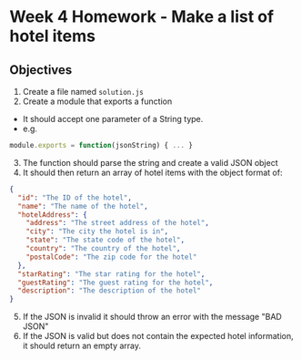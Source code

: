 # Week 4 Homework - Make a list of hotel items

## Objectives
1. Create a file named `solution.js`
2. Create a module that exports a function
  - It should accept one parameter of a String type.
  - e.g.
  ```js
  module.exports = function(jsonString) { ... }
  ```
3. The function should parse the string and create a valid JSON object
4. It should then return an array of hotel items with the object format of:
```json
{
  "id": "The ID of the hotel",
  "name": "The name of the hotel",
  "hotelAddress": {
    "address": "The street address of the hotel",
    "city": "The city the hotel is in",
    "state": "The state code of the hotel",
    "country": "The country of the hotel",
    "postalCode": "The zip code for the hotel"
  },
  "starRating": "The star rating for the hotel",
  "guestRating": "The guest rating for the hotel",
  "description": "The description of the hotel"
}
```
5. If the JSON is invalid it should throw an error with the message "BAD JSON"
6. If the JSON is valid but does not contain the expected hotel information, it should return an empty array.
